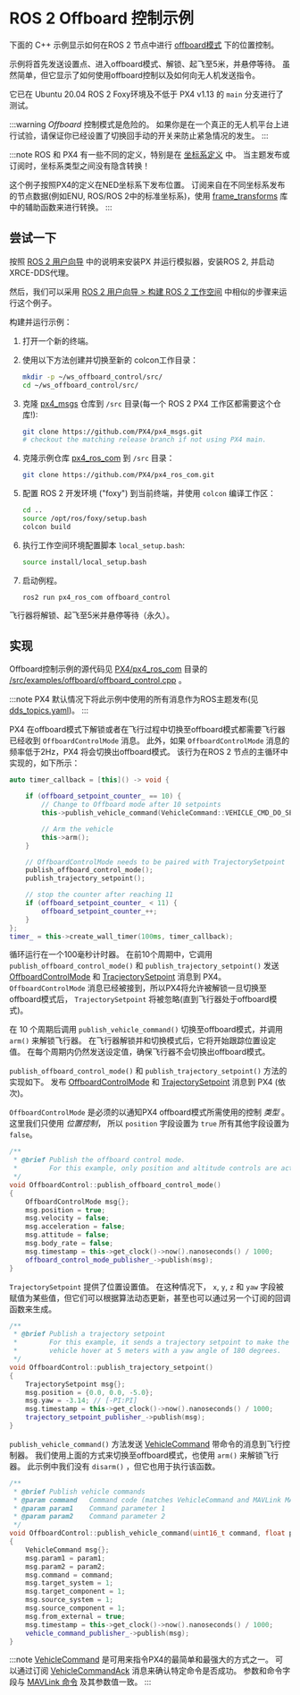# ROS 2 Offboard 控制示例

下面的 C++ 示例显示如何在ROS 2 节点中进行 [offboard模式](../flight_modes/offboard.md) 下的位置控制。

示例将首先发送设置点、进入offboard模式、解锁、起飞至5米，并悬停等待。 虽然简单，但它显示了如何使用offboard控制以及如何向无人机发送指令。

它已在 Ubuntu 20.04 ROS 2 Foxy环境及不低于 PX4 v1.13 的 `main` 分支进行了测试。

:::warning
*Offboard* 控制模式是危险的。 如果你是在一个真正的无人机平台上进行试验，请保证你已经设置了切换回手动的开关来防止紧急情况的发生。
:::

:::note ROS
和 PX4 有一些不同的定义，特别是在 [坐标系定义](../ros/external_position_estimation.md#reference-frames-and-ros) 中。 当主题发布或订阅时，坐标系类型之间没有隐含转换！

这个例子按照PX4的定义在NED坐标系下发布位置。 订阅来自在不同坐标系发布的节点数据(例如ENU, ROS/ROS 2中的标准坐标系)，使用 [frame_transforms](https://github.com/PX4/px4_ros_com/blob/main/src/lib/frame_transforms.cpp) 库中的辅助函数来进行转换。
:::

## 尝试一下

按照 [ROS 2 用户向导](../ros/ros2_comm.md) 中的说明来安装PX 并运行模拟器，安装ROS 2, 并启动XRCE-DDS代理。

然后，我们可以采用 [ROS 2 用户向导 > 构建 ROS 2 工作空间](../ros/ros2_comm.md#build-ros-2-workspace) 中相似的步骤来运行这个例子。

构建并运行示例：

1. 打开一个新的终端。
1. 使用以下方法创建并切换至新的 colcon工作目录：

   ```sh
   mkdir -p ~/ws_offboard_control/src/
   cd ~/ws_offboard_control/src/
   ```

1. 克隆 [px4_msgs](https://github.com/PX4/px4_msgs) 仓库到 `/src` 目录(每一个 ROS 2 PX4 工作区都需要这个仓库!):

   ```sh
   git clone https://github.com/PX4/px4_msgs.git
   # checkout the matching release branch if not using PX4 main.
   ```

1. 克隆示例仓库 [px4_ros_com](https://github.com/PX4/px4_ros_com) 到 `/src` 目录：

   ```sh
   git clone https://github.com/PX4/px4_ros_com.git
   ```

1. 配置 ROS 2 开发环境 ("foxy") 到当前终端，并使用 `colcon` 编译工作区：

   ```sh
   cd ..
   source /opt/ros/foxy/setup.bash
   colcon build
   ```

1. 执行工作空间环境配置脚本 `local_setup.bash`:

   ```sh
   source install/local_setup.bash
   ```
1. 启动例程。

   ```
   ros2 run px4_ros_com offboard_control
   ```

飞行器将解锁、起飞至5米并悬停等待（永久）。

## 实现

Offboard控制示例的源代码见 [PX4/px4_ros_com](https://github.com/PX4/px4_ros_com) 目录的 [/src/examples/offboard/offboard_control.cpp](https://github.com/PX4/px4_ros_com/blob/main/src/examples/offboard/offboard_control.cpp) 。

:::note PX4 默认情况下将此示例中使用的所有消息作为ROS主题发布(见 [dds_topics.yaml](https://github.com/PX4/PX4-Autopilot/blob/main/src/modules/uxrce_dds_client/dds_topics.yaml))。
:::

PX4 在offboard模式下解锁或者在飞行过程中切换至offboard模式都需要飞行器已经收到 `OffboardControlMode` 消息。 此外，如果 `OffboardControlMode` 消息的频率低于2Hz，PX4 将会切换出offboard模式。 该行为在ROS 2 节点的主循环中实现的，如下所示：

```cpp
auto timer_callback = [this]() -> void {

    if (offboard_setpoint_counter_ == 10) {
        // Change to Offboard mode after 10 setpoints
        this->publish_vehicle_command(VehicleCommand::VEHICLE_CMD_DO_SET_MODE, 1, 6);

        // Arm the vehicle
        this->arm();
    }

    // OffboardControlMode needs to be paired with TrajectorySetpoint
    publish_offboard_control_mode();
    publish_trajectory_setpoint();

    // stop the counter after reaching 11
    if (offboard_setpoint_counter_ < 11) {
        offboard_setpoint_counter_++;
    }
};
timer_ = this->create_wall_timer(100ms, timer_callback);
```

循环运行在一个100毫秒计时器。 在前10个周期中，它调用 `publish_offboard_control_mode()` 和 `publish_trajectory_setpoint()` 发送 [OffboardControlMode](../msg_docs/OffboardControlMode.md) 和 [TracjectorySetpoint](../msg_docs/TrajectorySetpoint.md) 消息到 PX4。 `OffboardControlMode` 消息已经被接到，所以PX4将允许被解锁一旦切换至offboard模式后， `TrajectorySetpoint` 将被忽略(直到飞行器处于offboard模式)。

在 10 个周期后调用 `publish_vehicle_command()` 切换至offboard模式，并调用 `arm()` 来解锁飞行器。 在飞行器解锁并和切换模式后，它将开始跟踪位置设定值。 在每个周期内仍然发送设定值，确保飞行器不会切换出offboard模式。

`publish_offboard_control_mode()` 和 `publish_trajectory_setpoint()` 方法的实现如下。 发布 [OffboardControlMode](../msg_docs/OffboardControlMode.md) 和 [TrajectorySetpoint](../msg_docs/TrajectorySetpoint.md) 消息到 PX4 (依次)。

`OffboardControlMode` 是必须的以通知PX4 offboard模式所需使用的控制 _类型_ 。 这里我们只使用 _位置控制_， 所以 `position` 字段设置为 `true` 所有其他字段设置为 `false`。

```cpp
/**
 * @brief Publish the offboard control mode.
 *        For this example, only position and altitude controls are active.
 */
void OffboardControl::publish_offboard_control_mode()
{
    OffboardControlMode msg{};
    msg.position = true;
    msg.velocity = false;
    msg.acceleration = false;
    msg.attitude = false;
    msg.body_rate = false;
    msg.timestamp = this->get_clock()->now().nanoseconds() / 1000;
    offboard_control_mode_publisher_->publish(msg);
}
```

`TrajectorySetpoint` 提供了位置设置值。 在这种情况下， `x`, `y`, `z` 和 `yaw` 字段被赋值为某些值，但它们可以根据算法动态更新，甚至也可以通过另一个订阅的回调函数来生成。

```cpp
/**
 * @brief Publish a trajectory setpoint
 *        For this example, it sends a trajectory setpoint to make the
 *        vehicle hover at 5 meters with a yaw angle of 180 degrees.
 */
void OffboardControl::publish_trajectory_setpoint()
{
    TrajectorySetpoint msg{};
    msg.position = {0.0, 0.0, -5.0};
    msg.yaw = -3.14; // [-PI:PI]
    msg.timestamp = this->get_clock()->now().nanoseconds() / 1000;
    trajectory_setpoint_publisher_->publish(msg);
}
```

`publish_vehicle_command()` 方法发送 [VehicleCommand](../msg_docs/VehicleCommand.md) 带命令的消息到飞行控制器。 我们使用上面的方式来切换至offboard模式，也使用 `arm()` 来解锁飞行器。 此示例中我们没有 `disarm()` ，但它也用于执行该函数。

```cpp
/**
 * @brief Publish vehicle commands
 * @param command   Command code (matches VehicleCommand and MAVLink MAV_CMD codes)
 * @param param1    Command parameter 1
 * @param param2    Command parameter 2
 */
void OffboardControl::publish_vehicle_command(uint16_t command, float param1, float param2)
{
    VehicleCommand msg{};
    msg.param1 = param1;
    msg.param2 = param2;
    msg.command = command;
    msg.target_system = 1;
    msg.target_component = 1;
    msg.source_system = 1;
    msg.source_component = 1;
    msg.from_external = true;
    msg.timestamp = this->get_clock()->now().nanoseconds() / 1000;
    vehicle_command_publisher_->publish(msg);
}
```

:::note
[VehicleCommand](../msg_docs/VehicleCommand.md) 是可用来指令PX4的最简单和最强大的方式之一。 可以通过订阅 [VehicleCommandAck](../msg_docs/VehicleCommandAck.md) 消息来确认特定命令是否成功。 参数和命令字段与 [MAVLink 命令](https://mavlink.io/en/messages/common.html#mav_commands) 及其参数值一致。
:::


<!--

## Demo with PX4 SITL and Gazebo Classic

@[youtube](https://youtu.be/Nbc7fzxFlYo)
-->
